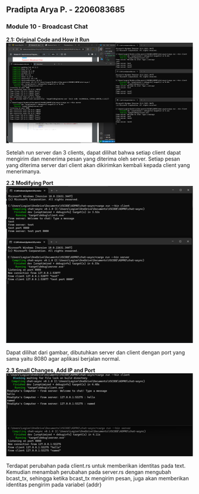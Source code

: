 ## Pradipta Arya P. - 2206083685
### Module 10 - Broadcast Chat

**2.1: Original Code and How it Run**
![](assets/module10chat2.png)

Setelah run server dan 3 clients, dapat dilihat bahwa setiap client dapat mengirim dan menerima pesan yang diterima oleh server. Setiap pesan yang diterima server dari client akan dikirimkan kembali kepada client yang menerimanya.

**2.2 Modifying Port**
![](assets/module10chat3.png)

Dapat dilihat dari gambar, dibutuhkan server dan client dengan port yang sama yaitu 8080 agar aplikasi berjalan normal.

**2.3 Small Changes, Add IP and Port**
![](assets/module10chat4.png)

Terdapat perubahan pada client.rs untuk memberikan identitas pada text. Kemudian menambah perubahan pada server.rs dengan mengubah bcast_tx, sehingga ketika bcast_tx mengirim pesan, juga akan memberikan identitas pengirim pada variabel {addr}
